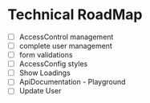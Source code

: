 # Technical RoadMap

- [ ] AccessControl management
- [ ] complete user management
- [ ] form validations
- [ ] AccessConfig styles
- [ ] Show Loadings
- [ ] ApiDocumentation - Playground
- [ ] Update User
